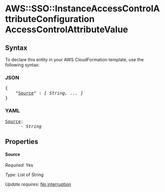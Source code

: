 # AWS::SSO::InstanceAccessControlAttributeConfiguration AccessControlAttributeValue

## Syntax

To declare this entity in your AWS CloudFormation template, use the following syntax:

### JSON

<pre>
{
    "<a href="#source" title="Source">Source</a>" : <i>[ String, ... ]</i>
}
</pre>

### YAML

<pre>
<a href="#source" title="Source">Source</a>: <i>
      - String</i>
</pre>

## Properties

#### Source

_Required_: Yes

_Type_: List of String

_Update requires_: [No interruption](https://docs.aws.amazon.com/AWSCloudFormation/latest/UserGuide/using-cfn-updating-stacks-update-behaviors.html#update-no-interrupt)
